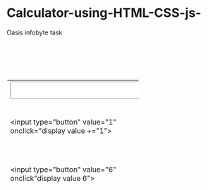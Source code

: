 # Calculator-using-HTML-CSS-js-
Oasis infobyte task 

<html> <head>

<style>
 input[type=button]
{
width: 40px;
height 40p;
font-size:20px;
}
</style>

</head> <body>

<form>

<table align="center" style="margin-top: 100px;background
color:green;width:300px;height:300px;border 4px solid blue;border-radius:3px"><tr><td colspan=""> <input type="text" name="display" style="width:300px;height:40px">

</td></tr> <tr><td>

<input type="button" value="1" onclick="display value +="1"></td>

<td>

<input type="button" value="2" onclick="display.value="2"></td>
 <td>
<input type="button" value="3" onclick"display value></td> 
<td>
<input type="button" value="4" onclick"display value+a></td>

<td>

<input type="button" value="5" onclick="display.value=""></td>

<td>

<input type="button" value="" onclick="display value=""></td> <tr>

<td>

<input type="button" value="6" onclick"display value 6"></td>

<td>

<input type="button" value="7" onclick="display.value=''></td>

<td> <input type="button" value="8" onclick="display value +=""></td> <td>

<td><input type="button" value="9" onclick"display.value=''></td>

<td> <input type="button" value="0" onclick="display.value=='0'></td>
<td>
<input type="button" value="/" onclick="display value +"/></td>
<td>

</tr>
</tr>
<td>

<input type="button" values" onclick" display value+"/""></td> <td> <input type="button" value="" onclick="display value +=""></td>

<td>

<input type="button" value="C" onclick"display values"></td> <td>

<input type="button" value="" onclick="display.value"></ <td> <input type="button" value="X" onclick="display.value-display.value.toString().slice(0,-)"></td> <td> <input type="button" value="" onclick="display.value seal display.value></td> </form> </body>

</tr>

</html>